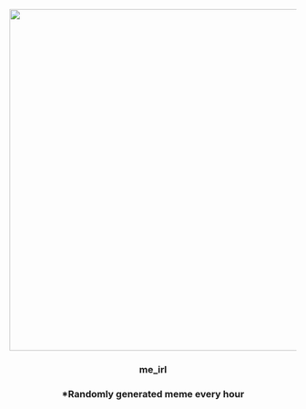 <p align="center">
        <img src="https://i.redd.it/pnilectozoh91.png" width="600" height="600">
        </p>
        <h3 align="center">me_irl</h3>
        <h3 align="center">*Randomly generated meme every hour</h3>
    